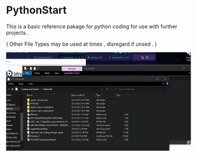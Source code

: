# PythonStart




This is a basic reference pakage for python coding for use with further projects .  



( Other FIle Types may be used at times  , disregard if unsed .  ) 

<img src="/python.gif" > <img>
